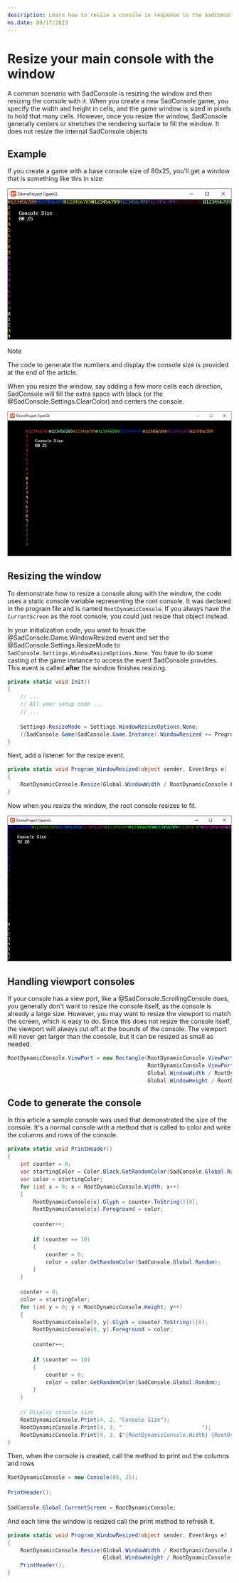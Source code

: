 ```yaml
---
description: Learn how to resize a console in response to the SadConsole window size changing.
ms.date: 09/17/2023
---
```


# Resize your main console with the window

A common scenario with SadConsole is resizing the window and then resizing the console with it. When you create a new SadConsole game, you specify the width and height in cells, and the game window is sized in pixels to hold that many cells. However, once you resize the window, SadConsole generally centers or stretches the rendering surface to fill the window. It does not resize the internal SadConsole objects

## Example

If you create a game with a base console size of 80x25, you'll get a window that is something like this in size:

![Picture of sadconsole game window with numbers for each column](../images/how-to-resize-a-console-with-the-window/starting-console.png)

>[!NOTE]
>The code to generate the numbers and display the console size is provided at the end of the article.

When you resize the window, say adding a few more cells each direction, SadConsole will fill the extra space with black (or the @SadConsole.Settings.ClearColor) and centers the console.

![Picture of sadconsole game window with numbers for each column and more columns than before](../images/how-to-resize-a-console-with-the-window/normal-resize.png)

## Resizing the window

To demonstrate how to resize a console along with the window, the code uses a static console variable representing the root console. It was declared in the program file and is named `RootDynamicConsole`. If you always have the `CurrentScreen` as the root console, you could just resize that object instead.

In your initialization code, you want to hook the @SadConsole.Game.WindowResized event and set the @SadConsole.Settings.ResizeMode to `SadConsole.Settings.WindowResizeOptions.None`. You have to do some casting of the game instance to access the event SadConsole provides. This event is called **after** the window finishes resizing.

```csharp
private static void Init()
{
    // ...
    // All your setup code ...
    // ...

    Settings.ResizeMode = Settings.WindowResizeOptions.None;
    ((SadConsole.Game)SadConsole.Game.Instance).WindowResized += Program_WindowResized;
}
```

Next, add a listener for the resize event.

```csharp
private static void Program_WindowResized(object sender, EventArgs e)
{
    RootDynamicConsole.Resize(Global.WindowWidth / RootDynamicConsole.Font.Size.X, Global.WindowHeight / RootDynamicConsole.Font.Size.Y, false);
}
```

Now when you resize the window, the root console resizes to fit.

![picture of sadconsole with a dynamic resized console](../images/how-to-resize-a-console-with-the-window/dynamic-resize.png)


## Handling viewport consoles

If your console has a view port, like a @SadConsole.ScrollingConsole does, you generally don't want to resize the console itself, as the console is already a large size. However, you may want to resize the viewport to match the screen, which is easy to do. Since this does not resize the console itself, the viewport will always cut off at the bounds of the console. The viewport will never get larger than the console, but it can be resized as small as needed.

```csharp
RootDynamicConsole.ViewPort = new Rectangle(RootDynamicConsole.ViewPort.X, 
                                            RootDynamicConsole.ViewPort.Y, 
                                            Global.WindowWidth / RootDynamicConsole.Font.Size.X, 
                                            Global.WindowHeight / RootDynamicConsole.Font.Size.Y);
```

## Code to generate the console

In this article a sample console was used that demonstrated the size of the console. It's a normal console with a method that is called to color and write the columns and rows of the console. 

```csharp
private static void PrintHeader()
{
    int counter = 0;
    var startingColor = Color.Black.GetRandomColor(SadConsole.Global.Random);
    var color = startingColor;
    for (int x = 0; x < RootDynamicConsole.Width; x++)
    {
        RootDynamicConsole[x].Glyph = counter.ToString()[0];
        RootDynamicConsole[x].Foreground = color;
                
        counter++;

        if (counter == 10)
        {
            counter = 0;
            color = color.GetRandomColor(SadConsole.Global.Random);
        }
    }

    counter = 0;
    color = startingColor;
    for (int y = 0; y < RootDynamicConsole.Height; y++)
    {
        RootDynamicConsole[0, y].Glyph = counter.ToString()[0];
        RootDynamicConsole[0, y].Foreground = color;

        counter++;

        if (counter == 10)
        {
            counter = 0;
            color = color.GetRandomColor(SadConsole.Global.Random);
        }
    }

    // Display console size
    RootDynamicConsole.Print(4, 2, "Console Size");
    RootDynamicConsole.Print(4, 3, "                         ");
    RootDynamicConsole.Print(4, 3, $"{RootDynamicConsole.Width} {RootDynamicConsole.Height}");
}
```

Then, when the console is created, call the method to print out the columns and rows

```csharp
RootDynamicConsole = new Console(80, 25);

PrintHeader();

SadConsole.Global.CurrentScreen = RootDynamicConsole;
```

And each time the window is resized call the print method to refresh it.

```csharp
private static void Program_WindowResized(object sender, EventArgs e)
{
    RootDynamicConsole.Resize(Global.WindowWidth / RootDynamicConsole.Font.Size.X, 
                              Global.WindowHeight / RootDynamicConsole.Font.Size.Y, false);
    PrintHeader();
}
```